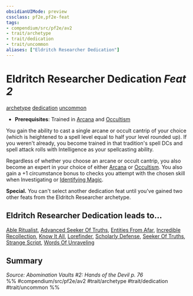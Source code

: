 ```yaml
---
obsidianUIMode: preview
cssclass: pf2e,pf2e-feat
tags:
- compendium/src/pf2e/av2
- trait/archetype
- trait/dedication
- trait/uncommon
aliases: ["Eldritch Researcher Dedication"]
---
```

# Eldritch Researcher Dedication  *Feat 2*  
[archetype](../../rules/traits/archetype.md)  [dedication](../../rules/traits/dedication.md)  [uncommon](../../rules/traits/uncommon.md)  

- **Prerequisites**: Trained in [Arcana](../skills.md#Arcana) and [Occultism](../skills.md#Occultism)

You gain the ability to cast a single arcane or occult cantrip of your choice (which is heightened to a spell level equal to half your level rounded up). If you weren't already, you become trained in that tradition's spell DCs and spell attack rolls with Intelligence as your spellcasting ability.

Regardless of whether you choose an arcane or occult cantrip, you also become an expert in your choice of either [Arcana](../skills.md#Arcana) or [Occultism](../skills.md#Occultism). You also gain a +1 circumstance bonus to checks you attempt with the chosen skill when Investigating or [Identifying Magic](../../rules/actions/identify-magic.md).

**Special.** You can't select another dedication feat until you've gained two other feats from the Eldritch Researcher archetype.

## Eldritch Researcher Dedication leads to...

[Able Ritualist](able-ritualist-av2.md), [Advanced Seeker Of Truths](advanced-seeker-of-truths-av2.md), [Entities From Afar](entities-from-afar-av2.md), [Incredible Recollection](incredible-recollection-av2.md), [Know It All](know-it-all-av2.md), [Lorefinder](lorefinder-av2.md), [Scholarly Defense](scholarly-defense-av2.md), [Seeker Of Truths](seeker-of-truths-av2.md), [Strange Script](strange-script-av2.md), [Words Of Unraveling](words-of-unraveling-av2.md)

## Summary

*Source: Abomination Vaults #2: Hands of the Devil p. 76*  
%% #compendium/src/pf2e/av2 #trait/archetype #trait/dedication #trait/uncommon %%